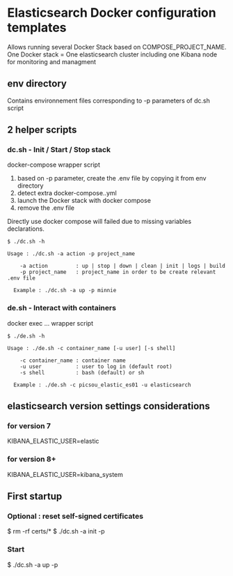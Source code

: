 # Elasticsearch Docker configuration templates

Allows running several Docker Stack based on COMPOSE_PROJECT_NAME.
One Docker stack = One elasticsearch cluster including one Kibana node for monitoring and managment

## env directory
Contains environnement files corresponding to -p parameters of dc.sh script 


## 2 helper scripts

### dc.sh - Init / Start / Stop stack

docker-compose wrapper script
1. based on -p parameter, create the .env file by copying it from env directory
2. detect extra docker-compose.<project>.yml
3. launch the Docker stack with docker compose
4. remove the .env file

Directly use docker compose will failed due to missing variables declarations.

	$ ./dc.sh -h

	Usage : ./dc.sh -a action -p project_name

	    -a action         : up | stop | down | clean | init | logs | build
	    -p project_name   : project_name in order to be create relevant .env file

	  Example : ./dc.sh -a up -p minnie

### de.sh - Interact with containers

docker exec ... wrapper script

	$ ./de.sh -h

	Usage : ./de.sh -c container_name [-u user] [-s shell]

	    -c container_name : container name
	    -u user           : user to log in (default root)
	    -s shell          : bash (default) or sh

	  Example : ./de.sh -c picsou_elastic_es01 -u elasticsearch


## elasticsearch version settings considerations

### for version 7 
KIBANA_ELASTIC_USER=elastic

### for version 8+ 
KIBANA_ELASTIC_USER=kibana_system


## First startup

### Optional : reset self-signed certificates

$ rm -rf certs/*
$ ./dc.sh -a init -p <env>

### Start
$ ./dc.sh -a up -p <env>








